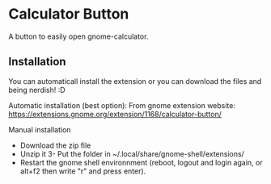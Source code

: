 # Calculator Button
A button to easily open gnome-calculator.

## Installation
You can automaticall install the extension or you can download the files and being nerdish! :D

Automatic installation (best option):
From gnome extension website: https://extensions.gnome.org/extension/1168/calculator-button/

Manual installation
- Download the zip file
- Unzip it 3- Put the folder in ~/.local/share/gnome-shell/extensions/
- Restart the gnome shell environnment (reboot, logout and login again, or alt+f2 then write "r" and press enter).
